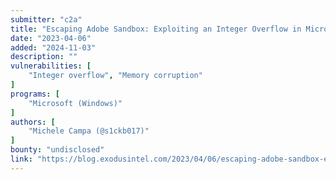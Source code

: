 ```yaml
---
submitter: "c2a"
title: "Escaping Adobe Sandbox: Exploiting an Integer Overflow in Microsoft Windows Crypto Provider"
date: "2023-04-06"
added: "2024-11-03"
description: ""
vulnerabilities: [
    "Integer overflow", "Memory corruption"
]
programs: [
    "Microsoft (Windows)"
]
authors: [
    "Michele Campa (@s1ckb017)"
]
bounty: "undisclosed"
link: "https://blog.exodusintel.com/2023/04/06/escaping-adobe-sandbox-exploiting-an-integer-overflow-in-microsoft-windows/"
---
```





